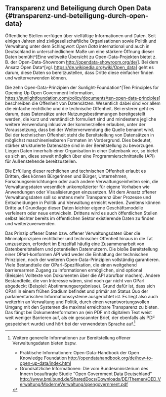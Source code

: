 ## Transparenz und Beteiligung durch Open Data {#transparenz-und-beteiligung-durch-open-data}

Öffentliche Stellen verfügen über vielfältige Informationen und Daten. Seit einigen
Jahren sind zivilgesellschaftliche Organisationen sowie Politik und Verwaltung unter
dem Schlagwort *Open Data* international und auch in Deutschland in unterschiedlichem
Maße um eine stärkere Öffnung dieser Daten bemüht^[Eine weltweite Übersicht zu
Open-Data-Projekten bietet z. B. der Open-Data-Showroom <http://opendata-showroom.org/de/>].
Bei dem Ansatz Open Data^[vgl. <https://de.wikipedia.org/wiki/Open_data>] geht es
darum, diese Daten so bereitzustellen, dass Dritte diese einfacher finden und
weiterverwenden können.

Die zehn Open-Data-Prinzipien der Sunlight-Foundation^[Ten
Principles for Opening Up Open Government Information,
<https://sunlightfoundation.com/policy/documents/ten-open-data-principles>] beschreiben
die Offenheit von Datensätzen. Wesentlich dabei sind vor allem die einfache rechtliche
und die technische Offenheit. Bei ersterer geht es darum, dass Datensätze unter
Nutzungsbestimmungen bereitgestellt werden, die kurz und verständlich formuliert
sind und mindestens jegliche weitere Verwendung inklusive der kommerziellen erlauben,
unter der Voraussetzung, dass bei der Weiterverwendung die Quelle benannt wird. Bei
der technischen Offenheit steht die Bereitstellung von Datensätzen in möglichst
maschinenlesbaren Formaten im Vordergrund. Dies bedeutet, stärker strukturierte
Datensätze sind in der Bereitstellung zu bevorzugen. Liegen Daten innerhalb einer
Organisation in einer Datenbank vor, so bietet es sich an, diese soweit möglich
über eine Programmierschnittstelle (API) für Außenstehende bereitzustellen.

Die Erfüllung dieser rechtlichen und technischen Offenheit erlaubt es Dritten, dies
können Bürgerinnen und Bürger, Unternehmen, Forschungseinrichtungen oder auch andere
Verwaltungseinheiten sein, die Verwaltungsdaten wesentlich unkomplizierter für eigene
Vorhaben wie Anwendungen oder Visualisierungen einzusetzen. Mit dem Ansatz offener
Verwaltungsdaten soll so erstens mehr Transparenz über Prozesse und Entscheidungen
in Politik und Verwaltung erreicht werden. Zweitens können Dritte auf Grundlage dieser
Daten leichter eigene Geschäftsmodelle verfeinern oder neue entwickeln. Drittens wird
es auch öffentlichen Stellen selbst leichter bereits im öffentlichen Sektor existierende
Daten zu finden und weiterzuverwenden.

Das Prinzip offener Daten bzw. offener Verwaltungsdaten über die Minimalprinzipien
rechtlicher und technischer Offenheit hinaus in die Tat umzusetzen, erfordert
im Einzelfall häufig eine Zusammenarbeit von Datenbereitstellern und potentiellen
Datennutzern. Die bloße Bereitstellung einer OParl-konformen API wird weder die
Einhaltung der technischen Prinzipien, noch der weiteren Open-Data-Prinzipien vollständig
garantieren. Viele Bestandteile der OParl-Spezifikation, die einen weitgehend
barrierearmen Zugang zu Informationen ermöglichen, sind optional (Beispiel: Volltexte
von Dokumenten über die API abrufbar machen). Andere Bestandteile, die von Interesse
wären, sind noch gar nicht von OParl abgedeckt (Beispiel: Abstimmungsergebnisse). Grund
dafür ist, dass sich OParl in einem frühen Stadium befindet und primär am Status Quo der
parlamentarischen Informationssysteme ausgerichtet ist. Es liegt also auch weiterhin an
Verwaltung und Politik, durch einen verantwortungsvollen Umgang mit den Systemen die
maximal erreichbare Transparenz zu bieten. Das fängt bei Dokumentenformaten an (ein PDF
mit digitalem Text weist weit weniger Barrieren auf, als ein gescannter Brief, der
ebenfalls als PDF gespeichert wurde) und hört bei der verwendeten Sprache auf.[^1]
 
[^1]: Weitere generelle Informationen zur Bereitstellung offener Verwaltungsdaten bieten
bspw.

	* Praktische Informationen: Open-Data-Handbook der Open Knowledge Foundation <http://opendatahandbook.org/de/how-to-open-up-data/index.html>
	* Grundsätzliche Informationen: Die vom Bundesministerium des Innern beauftragte Studie "Open Government Data Deutschland" <http://www.bmi.bund.de/SharedDocs/Downloads/DE/Themen/OED_Verwaltung/ModerneVerwaltung/opengovernment.pdf>
